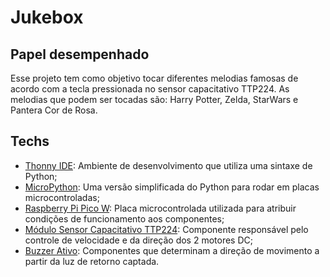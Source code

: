 # Jukebox

## Papel desempenhado

Esse projeto tem como objetivo tocar diferentes melodias famosas de acordo com a tecla pressionada no sensor capacitativo TTP224. As melodias que podem ser tocadas são: Harry Potter, Zelda, StarWars e Pantera Cor de Rosa.

## Techs

* [Thonny IDE](https://en.wikipedia.org/wiki/Thonny): Ambiente de desenvolvimento que utiliza uma sintaxe de Python;
* [MicroPython](https://en.wikipedia.org/wiki/MicroPython): Uma versão simplificada do Python para rodar em placas microcontroladas;
* [Raspberry Pi Pico W](https://www.robocore.net/placa-raspberry-pi/raspberry-pi-pico-w?srsltid=AfmBOoo9lsQUrT45W1OmxTehclfumgKtkEPFhFHu0Vv-nuCQlK4feSqf): Placa microcontrolada utilizada para atribuir condições de funcionamento aos componentes;
* [Módulo Sensor Capacitativo TTP224](https://www.baudaeletronica.com.br/produto/sensor-de-toque-capacitivo-4-teclas-ttp224.html?srsltid=AfmBOorGQo-rHRl4LVG6mx6fvAG5RK1xCv61_VntzZLT-5QqsGG-HhfU): Componente responsável pelo controle de velocidade e da direção dos 2 motores DC;
* [Buzzer Ativo](https://www.makerhero.com/produto/buzzer-ativo-5v/#:~:text=O%20que%20%C3%A9%20o%20Buzzer,que%20precisam%20produzir%20um%20som.): Componentes que determinam a direção de movimento a partir da luz de retorno captada.
